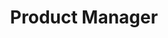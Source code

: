 ---
company: "iScann Group"
title: "Product Manager"
timeframe: "Aug 2021 - Sep 2021"
visible: true
order: 5
context: ["Product Roadmap", "Scope Definition", "Strategic Prioritisation", "Requirements Clarification", "Vision Alignment"]
responsibilities:
  - Refined product roadmap and optimised MVP scope through strategic analysis, focusing development efforts on high-value features that aligned with business objectives.
  - Clarified product vision and requirements through stakeholder engagement, ensuring development team understood strategic context and business value of deliverables.
---